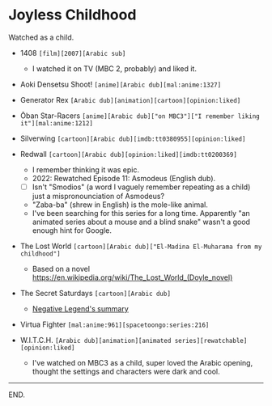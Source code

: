 # Joyless Childhood

Watched as a child.

- 1408 `[film][2007][Arabic sub]`
    * I watched it on TV (MBC 2, probably) and liked it.

- Aoki Densetsu Shoot! `[anime][Arabic dub][mal:anime:1327]`

- Generator Rex `[Arabic dub][animation][cartoon][opinion:liked]`

- Ōban Star-Racers `[anime][Arabic dub]["on MBC3"]["I remember liking it"][mal:anime:1212]`

- Silverwing `[cartoon][Arabic dub][imdb:tt0380955][opinion:liked]`

- Redwall `[cartoon][Arabic dub][opinion:liked][imdb:tt0200369]`
    * I remember thinking it was epic.
    * 2022: Rewatched Episode 11: Asmodeus (English dub).
    * [ ] Isn't "Smodios" (a word I vaguely remember repeating as a child) just a mispronounciation of Asmodeus?
    * "Zaba-ba" (shrew in English) is the mole-like animal.
    * I've been searching for this series for a long time. Apparently "an animated series about a mouse and a blind snake" wasn't a good enough hint for Google.

- The Lost World `[cartoon][Arabic dub]["El-Madina El-Muharama from my childhood"]`
    * Based on a novel https://en.wikipedia.org/wiki/The_Lost_World_(Doyle_novel)
 
- The Secret Saturdays `[cartoon][Arabic dub]`
    * [Negative Legend's summary](https://www.youtube.com/watch?v=jvlXFYfhH1I)

- Virtua Fighter `[mal:anime:961][spacetoongo:series:216]`

- W.I.T.C.H. `[Arabic dub][animation][animated series][rewatchable][opinion:liked]`
    * I've watched on MBC3 as a child, super loved the Arabic opening, thought the settings and characters were dark and cool.

---

END.
